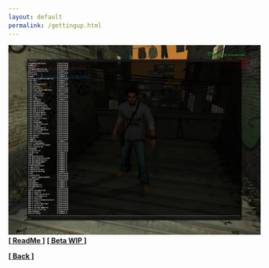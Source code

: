 ```yaml
---
layout: default
permalink: /gettingup.html
---
```

![Screenshot](https://raw.githubusercontent.com/unknownproject/unknownproject.github.io/master/assets/images/gettingup_dbg.jpg)
**[[ ReadMe ]](https://raw.githubusercontent.com/unknownproject/MarkEccosGettingUp/master/ReadME.txt)**
**[[ Beta WIP ]](https://github.com/unknownproject/MarkEccosGettingUp)**




**[[ Back ]](./)**

